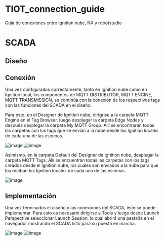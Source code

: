 # TIOT_connection_guide
Guía de conexiones entre ignition nube, NX y robotstudio

# SCADA

## Diseño

## Conexión

Una vez configurados correctamente, tanto en Ignition nube como en Ignition local, los componentes de MQTT DISTRIBUTOR, MQTT ENGINE, MQTT TRANSMISSION, se continúa con la conexión de los respectivos tags con las funciones del SCADA en el diseño.

Para esto, en el Designer de Ignition nube, dirigrise a la carpeta MQTT Engine en el Tag Browser, luego desplegar la carpeta Edge Nodes y después desplegar la carpeta My MQTT Group. Allí se encontraran todas las carpetas con los tags que se envían a la nube desde los Ignition locales de cada una de las escenas.

![image](https://github.com/jsduenass/TIOT_connection_guide/assets/80609467/e36c0c67-3a7c-4f1f-927d-875897f0ae4c)
![image](https://github.com/jsduenass/TIOT_connection_guide/assets/80609467/4a900119-79c3-4c1c-8fe7-ffcbf90e3350)

Asimismo, en la carpeta Default del Designer de Ignition nube, desplegar la carpeta MQTT Tags. Allí se encuentran todas las carpetas con los tags creados desde el Ignition nube, los cuales son enviados a la nube para que los reciban los Ignition locales de cada una de las escenas.

![image](https://github.com/jsduenass/TIOT_connection_guide/assets/80609467/016151d1-7744-4151-bccd-5dc5abbcaf8d)


## Implementación

Una vez terminados el diseño y las conexiones del SCADA, éste se puede implementar. Para esto es necesario dirigirse a Tools y luego desde Launch Perspective seleccionar Launch Session, lo cual abrirá una pestaña en el navegador mostrando el SCADA listo para su puesta en marcha.

![image](https://github.com/jsduenass/TIOT_connection_guide/assets/80609467/f6b8e471-d5a8-4277-944d-63cc3f1943d4)
![image](https://github.com/jsduenass/TIOT_connection_guide/assets/80609467/583d76b2-258e-4875-a14d-6508bfbdb4f8)
